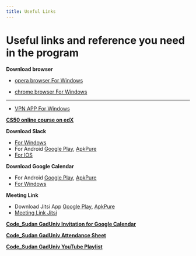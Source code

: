 ```yaml
---
title: Useful Links
---
```


# Useful links and reference you need in the program

**Download  browser**
* [opera browser For Windows](https://www.opera.com/computer/thanks?ni=stable&os=windows)

* [chrome browser For Windows](https://www.google.com/chrome/?brand=CHBD&brand=BNSD&gclid=Cj0KCQiA5bz-BRD-ARIsABjT4njdLxr4cA0R8gmosvhBpuOmW6KysxNPsr0XoiwnydxR3ZUnKtrXtLUaAmctEALw_wcB&gclsrc=aw.ds)

---------------------------------
* [VPN APP For Windows](https://www.softether-download.com/)

**[CS50 online course on edX](https://courses.edx.org/courses/course-v1:HarvardX+CS50+X/)**

**Download Slack**

  * [For Windows](https://slack.com/intl/en-ke/downloads/windows)
  * For Android [Google Play](https://play.google.com/store/apps/details?id=com.Slack&hl=en_US), [ApkPure](https://apkpure.com/slack/com.Slack)
  * [For IOS](https://apps.apple.com/us/app/slack/id618783545)
  
**Download Google Calendar**

 * For Android [Google Play](https://play.google.com/store/apps/details?id=com.google.android.calendar), [ApkPure](https://apkpure.com/google-calendar/com.google.android.calendar)
 * [For Windows](http://calendar.google.com/calendar/)
 
**Meeting Link**
 * Download Jitsi App [Google Play](https://play.google.com/store/apps/details?id=org.jitsi.meet&hl=en&gl=US), [ApkPure](https://apkpure.com/jitsi-meet/org.jitsi.meet)
 * [Meeting Link Jitsi](https://meet.jit.si/Code_Sudan)


<!-- الرابط بتاع الكلالندر ممكن يضاف هنا 👇 -->
**[Code_Sudan GadUniv Invitation for Google Calendar](https://calendar.google.com/calendar/u/0/r?cid=Y19iYjh0YjluYWJqYmhvM2l1MWNhOXVycDQ5a0Bncm91cC5jYWxlbmRhci5nb29nbGUuY29t)**

<!-- الرابط بتاع الحضور ممكن يضاف هنا 👇 -->
**[Code_Sudan GadUniv  Attendance Sheet](https://docs.google.com/spreadsheets/d/1ZVj6vRhfdZOYzdmRzdXCGhtm8gyECqAI1Icy5abM3Uw/edit?usp=sharing)**

<!-- الرابط بتاع قناة اليوتيوب حا يضاف هنا 👇 -->
**[Code_Sudan GadUniv YouTube Playlist](https://www.youtube.com/playlist?list=PLdmE6s5HCPZ_-EOIGPSmkrtjka_ozd7wr)**

